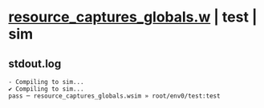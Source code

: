 # [resource_captures_globals.w](../../../../examples/tests/valid/resource_captures_globals.w) | test | sim

## stdout.log
```log
- Compiling to sim...
✔ Compiling to sim...
pass ─ resource_captures_globals.wsim » root/env0/test:test
```

